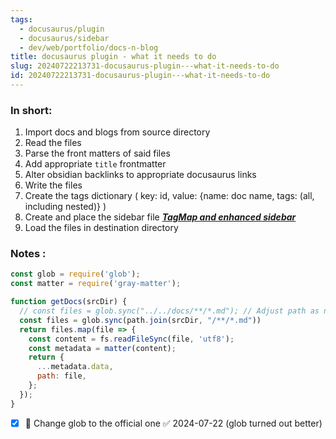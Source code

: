 ```yaml
---
tags:
  - docusaurus/plugin
  - docusaurus/sidebar
  - dev/web/portfolio/docs-n-blog
title: docusaurus plugin - what it needs to do
slug: 20240722213731-docusaurus-plugin---what-it-needs-to-do
id: 20240722213731-docusaurus-plugin---what-it-needs-to-do
---
```


### In short: 
1. Import docs and blogs from source directory
2. Read the files
3. Parse the front matters of said files
4. Add appropriate `title` frontmatter
5. Alter obsidian backlinks to appropriate docusaurus links
6. Write the files
7. Create the tags dictionary ( key: id, value: {name: doc name, tags: (all, including nested)} )
8. Create and place the sidebar file ***[TagMap and enhanced sidebar](/note/20240724133308-tagmap-and-enhanced-sidebar)***
9. Load the files in destination directory


### Notes :
```js
const glob = require('glob');
const matter = require('gray-matter');

function getDocs(srcDir) {
  // const files = glob.sync("../../docs/**/*.md"); // Adjust path as necessary
  const files = glob.sync(path.join(srcDir, "/**/*.md"))
  return files.map(file => {
    const content = fs.readFileSync(file, 'utf8');
    const metadata = matter(content);
    return {
      ...metadata.data,
      path: file, 
    };
  });
}
```
- [x] 🔺 Change glob to the official one ✅ 2024-07-22 (glob turned out better)


